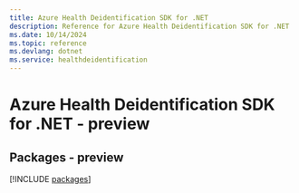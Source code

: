 ```yaml
---
title: Azure Health Deidentification SDK for .NET
description: Reference for Azure Health Deidentification SDK for .NET
ms.date: 10/14/2024
ms.topic: reference
ms.devlang: dotnet
ms.service: healthdeidentification
---
```

# Azure Health Deidentification SDK for .NET - preview
## Packages - preview
[!INCLUDE [packages](health-deidentification-index.md)]